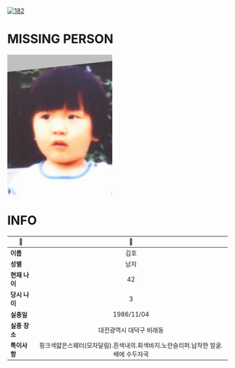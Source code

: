 [![182](https://img.shields.io/badge/%EC%8B%A4%EC%A2%85%EC%8B%A0%EA%B3%A0%EB%8A%94%20%EA%B5%AD%EB%B2%88%EC%97%86%EC%9D%B4-182-blue)](http://safe182.go.kr/index.do)

# MISSING PERSON

<img src="./missing_person.jpg">

# INFO

|🔑|💎|
|--|:--:|
|**이름**|김호|
|**성별**|남자|
|**현재 나이**|42|
|**당시 나이**|3|
|**실종일**|1986/11/04|
|**실종 장소**|대전광역시 대덕구 비래동 |
|**특이사항**|핑크색얇은스웨터(모자달림).흰색내의.회색바지.노란슬리퍼.납작한 얼굴.배에 수두자국|
